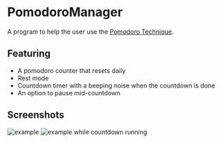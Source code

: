 # PomodoroManager
A program to help the user use the [Pomodoro Technique](https://en.wikipedia.org/wiki/Pomodoro_Technique).
## Featuring
* A pomodoro counter that resets daily
* Rest mode
* Countdown timer with a beeping noise when the countdown is done
* An option to pause mid-countdown

## Screenshots
![example](https://image.ibb.co/fqeLzJ/example.jpg)
![example while countdown running](https://image.ibb.co/bDq4Ry/example1.jpg)